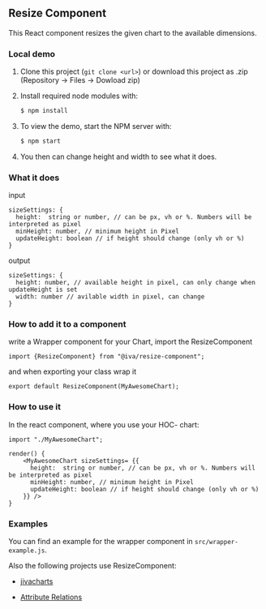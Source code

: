 ## Resize Component

This React component resizes the given chart to the available dimensions.

### Local demo

1. Clone this project (```git clone <url>```) or download this project as .zip (Repository -> Files -> Dowload zip)
2. Install required node modules with:

    ```bash
    $ npm install
    ```

3. To view the demo, start the NPM server with:

    ```bash
    $ npm start
    ```

4. You then can change height and width to see what it does.

### What it does

input

    sizeSettings: {
      height:  string or number, // can be px, vh or %. Numbers will be interpreted as pixel
      minHeight: number, // minimum height in Pixel
      updateHeight: boolean // if height should change (only vh or %)
    }

output

    sizeSettings: {
      height: number, // available height in pixel, can only change when updateHeight is set
      width: number // avilable width in pixel, can change
    }

### How to add it to a component

write a Wrapper component for your Chart, import the ResizeComponent

    import {ResizeComponent} from "@iva/resize-component";


and when exporting your class wrap it

    export default ResizeComponent(MyAwesomeChart);


### How to use it

In the react component, where you use your HOC- chart:

    import "./MyAwesomeChart";

    render() {
        <MyAwesomeChart sizeSettings= {{
          height:  string or number, // can be px, vh or %. Numbers will be interpreted as pixel
          minHeight: number, // minimum height in Pixel
          updateHeight: boolean // if height should change (only vh or %)
        }} />
    }


### Examples

You can find an example for the wrapper component in ```src/wrapper-example.js```.

Also the following projects use ResizeComponent:

* [jivacharts][1]
* [Attribute Relations][2]

  [1]: https://gitbucket.igd.fraunhofer.de/jburmeis/JivaChartsJS
  [2]: https://gitbucket.igd.fraunhofer.de/jburmeis/AttributeRelations